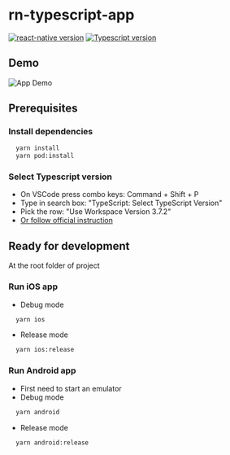# rn-typescript-app

[![react-native version](https://img.shields.io/badge/react--native-0.61.4-green.svg?style=flat-square)](https://github.com/facebook/react-native/releases)
[![Typescript version](https://img.shields.io/badge/typesctipt-3.7.2-green.svg?style=flat-square)](https://www.typescriptlang.org/docs/handbook/release-notes/typescript-3-7.html)

## Demo

![App Demo](demo.gif)

## Prerequisites

### Install dependencies

```sh
  yarn install
  yarn pod:install
```

### Select Typescript version

- On VSCode press combo keys: Command + Shift + P
- Type in search box: "TypeScript: Select TypeScript Version"
- Pick the row: "Use Workspace Version 3.7.2"
- [Or follow official instruction](https://code.visualstudio.com/docs/typescript/typescript-compiling#_using-newer-typescript-versions)

## Ready for development

At the root folder of project

### Run iOS app

- Debug mode

```sh
  yarn ios
```

- Release mode

```sh
  yarn ios:release
```

### Run Android app

- First need to start an emulator
- Debug mode

```sh
  yarn android
```

- Release mode

```sh
  yarn android:release
```
